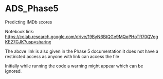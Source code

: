 # ADS_Phase5
Predicting IMDb scores

Notebook link:
https://colab.research.google.com/drive/19ByN6BtQGe9MQqPHoTR70QVegKE27GJK?usp=sharing

The above link is also given in the Phase 5 documentation it does not have a restiricted access as anyone with link can access the file

Initially while running the code a warning might appear which can be ignored.

